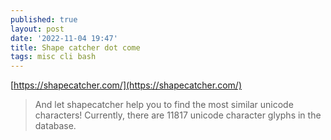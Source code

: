 ```yaml
---
published: true
layout: post
date: '2022-11-04 19:47'
title: Shape catcher dot come
tags: misc cli bash 
---
```

[https://shapecatcher.com/](https://shapecatcher.com/)

> And let shapecatcher help you to find the most similar unicode characters! Currently, there are 11817 unicode character glyphs in the database.
